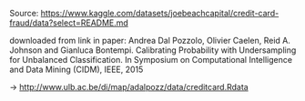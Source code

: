 Source: https://www.kaggle.com/datasets/joebeachcapital/credit-card-fraud/data?select=README.md

downloaded from link in paper: Andrea Dal Pozzolo, Olivier Caelen, Reid A. Johnson and Gianluca Bontempi. Calibrating Probability with Undersampling for Unbalanced Classification. In Symposium on Computational Intelligence and Data Mining (CIDM), IEEE, 2015

-> http://www.ulb.ac.be/di/map/adalpozz/data/creditcard.Rdata

